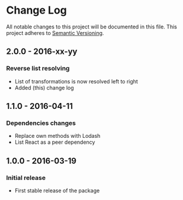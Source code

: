 # Change Log
All notable changes to this project will be documented in this file.
This project adheres to [Semantic Versioning](http://semver.org/spec/v2.0.0.html).

## 2.0.0 - 2016-xx-yy
### Reverse list resolving
- List of transformations is now resolved left to right
- Added (this) change log

## 1.1.0 - 2016-04-11
### Dependencies changes
- Replace own methods with Lodash
- List React as a peer dependency

## 1.0.0 - 2016-03-19
### Initial release
- First stable release of the package
